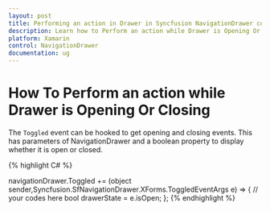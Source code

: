 ```yaml
---
layout: post
title: Performing an action in Drawer in Syncfusion NavigationDrawer control for Xamarin.Forms
description: Learn how to Perform an action while Drawer is Opening Or Closing
platform: Xamarin
control: NavigationDrawer
documentation: ug
---
```

# How To Perform an action while Drawer is Opening Or Closing

The `Toggled` event can be hooked to get opening and closing events. This has parameters of NavigationDrawer and a boolean property to display whether it is open or closed.

{% highlight C# %}

navigationDrawer.Toggled += (object sender,Syncfusion.SfNavigationDrawer.XForms.ToggledEventArgs e) => {
		// your codes here
		bool drawerState = e.isOpen;
};
{% endhighlight %}
